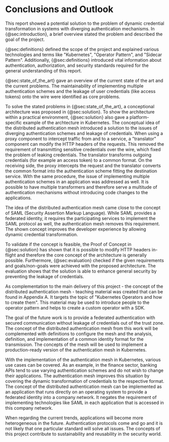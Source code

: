 # Conclusions and Outlook

This report showed a potential solution to the problem of dynamic credential transformation in systems with diverging authentication mechanisms. In {@sec:introduction}, a brief overview stated the problem and described the goal of the project.

{@sec:definitions} defined the scope of the project and explained various technologies and terms like "Kubernetes", "Operator Pattern", and "Sidecar Pattern". Additionally, {@sec:definitions} introduced vital information about authentication, authorization, and security standards required for the general understanding of this report.

{@sec:state_of_the_art} gave an overview of the current state of the art and the current problems. The maintainability of implementing multiple authentication schemes and the leakage of user credentials (like access tokens) onto the wire were identified as core problems.

To solve the stated problems in {@sec:state_of_the_art}, a conceptional architecture was proposed in {@sec:solution}. To show the architecture within a practical environment, {@sec:solution} also gave a platform-specific example of the archtecture in Kubernetes. The conceptual idea of the distributed authentication mesh introduced a solution to the issues of diverging authentication schemes and leakage of credentials. When using a proxy component to intercept traffic from and to a service, a "translator" component can modify the HTTP headers of the requests. This removed the requirement of transmitting sensitive credentials over the wire, which fixed the problem of leaking credentials. The translator transforms outgoing credentials (for example an access token) to a common format. On the receiving side, the proxy intercepts the request and the translator converts the common format into the authentication scheme fitting the destination service. With the same procedure, the issue of implementing multiple authentication schemes in an application was addressed as well. It is possible to have multiple transformers and therefore serve a multitude of authentication mechanisms without introducing code changes to the applications.

The idea of the distributed authentication mesh came close to the concept of SAML (Security Assertion Markup Language). While SAML provides a federated identity, it requires the participating services to implement the SAML protocol as well, the authentication mesh removes this requirement. The shown concept improves the developer experience by allowing dynamic credential transformation.

To validate if the concept is feasible, the Proof of Concept in {@sec:solution} has shown that it is possible to modify HTTP headers in-flight and therefore the core concept of the architecture is generally possible. Furthermore, {@sec:evaluation} checked if the given requirements and goals/non-goals were achieved with the proposed architecture. The evaluation shows that the solution is able to enhance general security by preventing the leakage of credentials.

As complementation to the main delivery of this project - the concept of the distributed authentication mesh - teaching material was created that can be found in Appendix A. It targets the topic of "Kubernetes Operators and how to create them". This material may be used to introduce people to the operator pattern and helps to create a custom operator with a SDK.

The goal of the future work is to provide a federated authentication with secured communication without leakage of credentials out of the trust zone. The concept of the distributed authentication mesh from this work will be complemented with definitions to configure the mesh and the analysis, definition, and implementation of a common identity format for the transmission. The concepts of the mesh will be used to implement a production-ready version of the authentication mesh in Kubernetes.

With the implementation of the authentication mesh in Kubernetes, various use cases can be covered. As an example, in the finance sector, banking APIs tend to use varying authentication schemes and do not wish to change their applications. The authentication mesh improves this situation by covering the dynamic transformation of credentials to the respective format. The concept of the distributed authentication mesh can be implemented as an application that runs directly on an operating system to provide a federated identity into a company network. It negates the requirement of implementing technologies like SAML in each application that is accessed in this company network.

When regarding the current trends, applications will become more heterogeneous in the future. Authentication protocols come and go and it is not likely that one particular standard will solve all issues. The concepts of this project contribute to sustainability and reusability in the security world.
